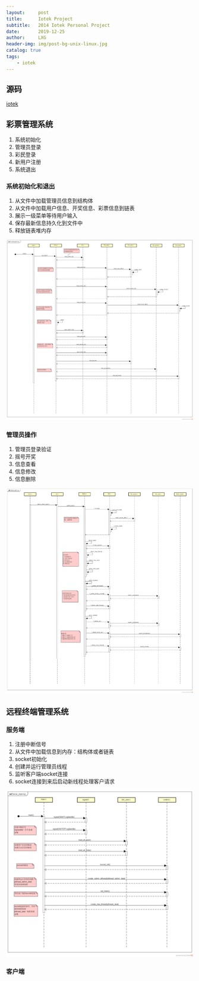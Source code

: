 ```yaml
---
layout:     post
title:      Iotek Project
subtitle:   2014 Iotek Personal Project
date:       2019-12-25
author:     LXG
header-img: img/post-bg-unix-linux.jpg
catalog: true
tags:
    - iotek
---
```


## 源码

[iotek](https://github.com/lixiaogang03/iotek)

## 彩票管理系统

1. 系统初始化
2. 管理员登录
3. 彩民登录
4. 新用户注册
5. 系统退出

### 系统初始化和退出

1. 从文件中加载管理员信息到结构体
2. 从文件中加载用户信息、开奖信息、彩票信息到链表
3. 展示一级菜单等待用户输入
4. 保存最新信息持久化到文件中
5. 释放链表堆内存

![ticket_system](/images/iotek/ticket_system.png)

### 管理员操作

1. 管理员登录验证
2. 摇号开奖
3. 信息查看
4. 信息修改
5. 信息删除

![ticket_admin](/images/iotek/ticket_admin.png)

## 远程终端管理系统

### 服务端

1. 注册中断信号
2. 从文件中加载信息到内存：结构体或者链表
3. socket初始化
4. 创建并运行管理员线程
5. 监听客户端socket连接
6. socket连接到来后启动新线程处理客户请求

![lsd_server_main](/images/iotek/lsd_server_main.png)

### 客户端
